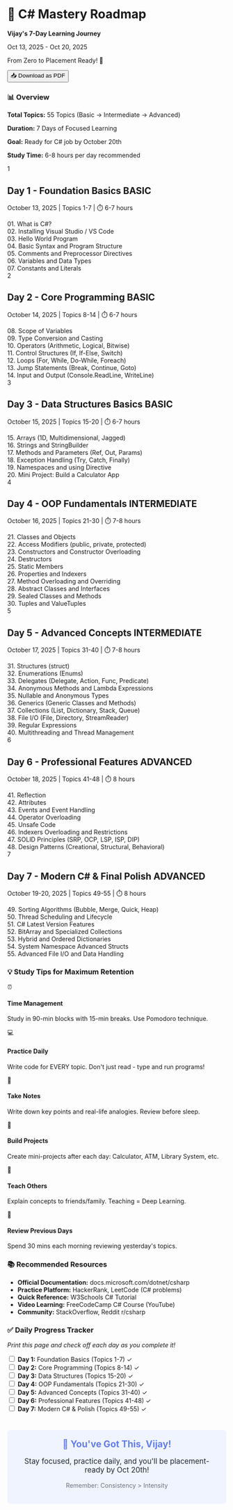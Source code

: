 <!DOCTYPE html>
<html lang="en">
<head>
    <meta charset="UTF-8">
    <meta name="viewport" content="width=device-width, initial-scale=1.0">
    <title>C# Learning Roadmap - 7 Days</title>
    <!-- <style>
               /*  @media print {
            body { margin: 0; padding: 20px; }
            .no-print { display: none; }
            .page-break { page-break-after: always; }
        }
        body {
            font-family: 'Segoe UI', Tahoma, Geneva, Verdana, sans-serif;
            max-width: 1200px;
            margin: 0 auto;
            padding: 20px;
            background: linear-gradient(135deg, #667eea 0%, #764ba2 100%);
            min-height: 100vh;
        }
               .container {
            background: white;
            padding: 40px;
            border-radius: 10px;
            box-shadow: 0 10px 40px rgba(0,0,0,0.2);
        }
               .header {
            text-align: center;
            border-bottom: 4px solid #667eea;
            padding-bottom: 20px;
            margin-bottom: 30px;
        }
               .header h1 {
            color: #667eea;
            margin: 0;
            font-size: 2.5em;
        }
               .header p {
            color: #666;
            font-size: 1.2em;
            margin: 10px 0;
        }
                .timeline-info {
            background: #f0f4ff;
            padding: 20px;
            border-radius: 8px;
            margin: 20px 0;
            border-left: 5px solid #667eea;
        }
                .day-section {
            margin: 30px 0;
            padding: 25px;
            background: #f9fafb;
            border-radius: 8px;
            border-left: 5px solid #10b981;
        }
                .day-section.intermediate {
            border-left-color: #f59e0b;
        }
                .day-section.advanced {
            border-left-color: #ef4444;
        }
                .day-header {
            display: flex;
            align-items: center;
            margin-bottom: 15px;
        }
                .day-number {
            background: #667eea;
            color: white;
            width: 50px;
            height: 50px;
            border-radius: 50%;
            display: flex;
            align-items: center;
            justify-content: center;
            font-size: 1.5em;
            font-weight: bold;
            margin-right: 15px;
        }
                .day-title {
            flex: 1;
        }
                .day-title h2 {
            margin: 0;
            color: #1f2937;
            font-size: 1.8em;
        }
                .day-title p {
            margin: 5px 0 0 0;
            color: #6b7280;
        } 
                .topics-list {
            display: grid;
            grid-template-columns: repeat(auto-fill, minmax(300px, 1fr));
            gap: 10px;
            margin-top: 15px;
        }
                .topic-item {
            background: white;
            padding: 12px 15px;
            border-radius: 6px;
            border-left: 3px solid #10b981;
            box-shadow: 0 2px 5px rgba(0,0,0,0.05);
        }
               .topic-number {
            font-weight: bold;
            color: #667eea;
            margin-right: 8px;
        }
                .study-tips {
            background: #fef3c7;
            padding: 20px;
            border-radius: 8px;
            margin: 20px 0;
            border-left: 5px solid #f59e0b;
        }
                .study-tips h3 {
            color: #92400e;
            margin-top: 0;
        }
                .tips-grid {
            display: grid;
            grid-template-columns: repeat(auto-fill, minmax(250px, 1fr));
            gap: 15px;
            margin-top: 15px;
        }
                .tip-card {
            background: white;
            padding: 15px;
            border-radius: 6px;
        }
                .tip-icon {
            font-size: 1.5em;
            margin-bottom: 10px;
        }
                .download-btn {
            background: #667eea;
            color: white;
            border: none;
            padding: 15px 30px;
            border-radius: 8px;
            font-size: 1.1em;
            cursor: pointer;
            display: block;
            margin: 30px auto;
            box-shadow: 0 4px 15px rgba(102, 126, 234, 0.3);
            transition: all 0.3s;
        }
                .download-btn:hover {
            background: #5568d3;
            transform: translateY(-2px);
            box-shadow: 0 6px 20px rgba(102, 126, 234, 0.4);
        }
                .resources {
            background: #ecfdf5;
            padding: 20px;
            border-radius: 8px;
            border-left: 5px solid #10b981;
            margin: 20px 0;
        }
                .progress-tracker {
            background: white;
            padding: 20px;
            border-radius: 8px;
            margin: 20px 0;
            box-shadow: 0 2px 10px rgba(0,0,0,0.1);
        }
                .checkbox-item {
            padding: 8px;
            margin: 5px 0;
        }
                .checkbox-item input {
            margin-right: 10px;
        }
                .level-badge {
            display: inline-block;
            padding: 5px 12px;
            border-radius: 15px;
            font-size: 0.9em;
            font-weight: bold;
            margin-left: 10px;
        }
                .level-basic {
            background: #d1fae5;
            color: #065f46;
        }
                .level-intermediate {
            background: #fef3c7;
            color: #92400e;
        }
                .level-advanced {
            background: #fee2e2;
            color: #991b1b;
        }
    </style> */  -->
</head>
<body>
    <div class="container">
        <div class="header">
            <h1>🚀 C# Mastery Roadmap</h1>
            <p><strong>Vijay's 7-Day Learning Journey</strong></p>
            <p>Oct 13, 2025 - Oct 20, 2025</p>
            <p>From Zero to Placement Ready! 💼</p>
        </div>
                <button class="download-btn no-print" onclick="window.print()">📥 Download as PDF</button>
                <div class="timeline-info">
            <h3>📊 Overview</h3>
            <p><strong>Total Topics:</strong> 55 Topics (Basic → Intermediate → Advanced)</p>
            <p><strong>Duration:</strong> 7 Days of Focused Learning</p>
            <p><strong>Goal:</strong> Ready for C# job by October 20th</p>
            <p><strong>Study Time:</strong> 6-8 hours per day recommended</p>
        </div>
        <!-- DAY 1 -->
        <div class="day-section">
            <div class="day-header">
                <div class="day-number">1</div>
                <div class="day-title">
                    <h2>Day 1 - Foundation Basics <span class="level-badge level-basic">BASIC</span></h2>
                    <p>October 13, 2025 | Topics 1-7 | ⏱️ 6-7 hours</p>
                </div>
            </div>
            <div class="topics-list">
                <div class="topic-item">
                    <span class="topic-number">01.</span> What is C#?
                </div>
                <div class="topic-item">
                    <span class="topic-number">02.</span> Installing Visual Studio / VS Code
                </div>
                <div class="topic-item">
                    <span class="topic-number">03.</span> Hello World Program
                </div>
                <div class="topic-item">
                    <span class="topic-number">04.</span> Basic Syntax and Program Structure
                </div>
                <div class="topic-item">
                    <span class="topic-number">05.</span> Comments and Preprocessor Directives
                </div>
                <div class="topic-item">
                    <span class="topic-number">06.</span> Variables and Data Types
                </div>
                <div class="topic-item">
                    <span class="topic-number">07.</span> Constants and Literals
                </div>
            </div>
        </div>
        <!-- DAY 2 -->
        <div class="day-section">
            <div class="day-header">
                <div class="day-number">2</div>
                <div class="day-title">
                    <h2>Day 2 - Core Programming <span class="level-badge level-basic">BASIC</span></h2>
                    <p>October 14, 2025 | Topics 8-14 | ⏱️ 6-7 hours</p>
                </div>
            </div>
            <div class="topics-list">
                <div class="topic-item">
                    <span class="topic-number">08.</span> Scope of Variables
                </div>
                <div class="topic-item">
                    <span class="topic-number">09.</span> Type Conversion and Casting
                </div>
                <div class="topic-item">
                    <span class="topic-number">10.</span> Operators (Arithmetic, Logical, Bitwise)
                </div>
                <div class="topic-item">
                    <span class="topic-number">11.</span> Control Structures (If, If-Else, Switch)
                </div>
                <div class="topic-item">
                    <span class="topic-number">12.</span> Loops (For, While, Do-While, Foreach)
                </div>
                <div class="topic-item">
                    <span class="topic-number">13.</span> Jump Statements (Break, Continue, Goto)
                </div>
                <div class="topic-item">
                    <span class="topic-number">14.</span> Input and Output (Console.ReadLine, WriteLine)
                </div>
            </div>
        </div>
        <!-- DAY 3 -->
        <div class="day-section">
            <div class="day-header">
                <div class="day-number">3</div>
                <div class="day-title">
                    <h2>Day 3 - Data Structures Basics <span class="level-badge level-basic">BASIC</span></h2>
                    <p>October 15, 2025 | Topics 15-20 | ⏱️ 6-7 hours</p>
                </div>
            </div>
            <div class="topics-list">
                <div class="topic-item">
                    <span class="topic-number">15.</span> Arrays (1D, Multidimensional, Jagged)
                </div>
                <div class="topic-item">
                    <span class="topic-number">16.</span> Strings and StringBuilder
                </div>
                <div class="topic-item">
                    <span class="topic-number">17.</span> Methods and Parameters (Ref, Out, Params)
                </div>
                <div class="topic-item">
                    <span class="topic-number">18.</span> Exception Handling (Try, Catch, Finally)
                </div>
                <div class="topic-item">
                    <span class="topic-number">19.</span> Namespaces and using Directive
                </div>
                <div class="topic-item">
                    <span class="topic-number">20.</span> Mini Project: Build a Calculator App
                </div>
            </div>
        </div>
        <div class="page-break"></div>
        <!-- DAY 4 -->
        <div class="day-section intermediate">
            <div class="day-header">
                <div class="day-number">4</div>
                <div class="day-title">
                    <h2>Day 4 - OOP Fundamentals <span class="level-badge level-intermediate">INTERMEDIATE</span></h2>
                    <p>October 16, 2025 | Topics 21-30 | ⏱️ 7-8 hours</p>
                </div>
            </div>
            <div class="topics-list">
                <div class="topic-item">
                    <span class="topic-number">21.</span> Classes and Objects
                </div>
                <div class="topic-item">
                    <span class="topic-number">22.</span> Access Modifiers (public, private, protected)
                </div>
                <div class="topic-item">
                    <span class="topic-number">23.</span> Constructors and Constructor Overloading
                </div>
                <div class="topic-item">
                    <span class="topic-number">24.</span> Destructors
                </div>
                <div class="topic-item">
                    <span class="topic-number">25.</span> Static Members
                </div>
                <div class="topic-item">
                    <span class="topic-number">26.</span> Properties and Indexers
                </div>
                <div class="topic-item">
                    <span class="topic-number">27.</span> Method Overloading and Overriding
                </div>
                <div class="topic-item">
                    <span class="topic-number">28.</span> Abstract Classes and Interfaces
                </div>
                <div class="topic-item">
                    <span class="topic-number">29.</span> Sealed Classes and Methods
                </div>
                <div class="topic-item">
                    <span class="topic-number">30.</span> Tuples and ValueTuples
                </div>
            </div>
        </div>
        <!-- DAY 5 -->
        <div class="day-section intermediate">
            <div class="day-header">
                <div class="day-number">5</div>
                <div class="day-title">
                    <h2>Day 5 - Advanced Concepts <span class="level-badge level-intermediate">INTERMEDIATE</span></h2>
                    <p>October 17, 2025 | Topics 31-40 | ⏱️ 7-8 hours</p>
                </div>
            </div>
            <div class="topics-list">
                <div class="topic-item">
                    <span class="topic-number">31.</span> Structures (struct)
                </div>
                <div class="topic-item">
                    <span class="topic-number">32.</span> Enumerations (Enums)
                </div>
                <div class="topic-item">
                    <span class="topic-number">33.</span> Delegates (Delegate, Action, Func, Predicate)
                </div>
                <div class="topic-item">
                    <span class="topic-number">34.</span> Anonymous Methods and Lambda Expressions
                </div>
                <div class="topic-item">
                    <span class="topic-number">35.</span> Nullable and Anonymous Types
                </div>
                <div class="topic-item">
                    <span class="topic-number">36.</span> Generics (Generic Classes and Methods)
                </div>
                <div class="topic-item">
                    <span class="topic-number">37.</span> Collections (List, Dictionary, Stack, Queue)
                </div>
                <div class="topic-item">
                    <span class="topic-number">38.</span> File I/O (File, Directory, StreamReader)
                </div>
                <div class="topic-item">
                    <span class="topic-number">39.</span> Regular Expressions
                </div>
                <div class="topic-item">
                    <span class="topic-number">40.</span> Multithreading and Thread Management
                </div>
            </div>
        </div>
        <!-- DAY 6 -->
        <div class="day-section advanced">
            <div class="day-header">
                <div class="day-number">6</div>
                <div class="day-title">
                    <h2>Day 6 - Professional Features <span class="level-badge level-advanced">ADVANCED</span></h2>
                    <p>October 18, 2025 | Topics 41-48 | ⏱️ 8 hours</p>
                </div>
            </div>
            <div class="topics-list">
                <div class="topic-item">
                    <span class="topic-number">41.</span> Reflection
                </div>
                <div class="topic-item">
                    <span class="topic-number">42.</span> Attributes
                </div>
                <div class="topic-item">
                    <span class="topic-number">43.</span> Events and Event Handling
                </div>
                <div class="topic-item">
                    <span class="topic-number">44.</span> Operator Overloading
                </div>
                <div class="topic-item">
                    <span class="topic-number">45.</span> Unsafe Code
                </div>
                <div class="topic-item">
                    <span class="topic-number">46.</span> Indexers Overloading and Restrictions
                </div>
                <div class="topic-item">
                    <span class="topic-number">47.</span> SOLID Principles (SRP, OCP, LSP, ISP, DIP)
                </div>
                <div class="topic-item">
                    <span class="topic-number">48.</span> Design Patterns (Creational, Structural, Behavioral)
                </div>
            </div>
        </div>
        <!-- DAY 7 -->
        <div class="day-section advanced">
            <div class="day-header">
                <div class="day-number">7</div>
                <div class="day-title">
                    <h2>Day 7 - Modern C# & Final Polish <span class="level-badge level-advanced">ADVANCED</span></h2>
                    <p>October 19-20, 2025 | Topics 49-55 | ⏱️ 8 hours</p>
                </div>
            </div>
            <div class="topics-list">
                <div class="topic-item">
                    <span class="topic-number">49.</span> Sorting Algorithms (Bubble, Merge, Quick, Heap)
                </div>
                <div class="topic-item">
                    <span class="topic-number">50.</span> Thread Scheduling and Lifecycle
                </div>
                <div class="topic-item">
                    <span class="topic-number">51.</span> C# Latest Version Features
                </div>
                <div class="topic-item">
                    <span class="topic-number">52.</span> BitArray and Specialized Collections
                </div>
                <div class="topic-item">
                    <span class="topic-number">53.</span> Hybrid and Ordered Dictionaries
                </div>
                <div class="topic-item">
                    <span class="topic-number">54.</span> System Namespace Advanced Structs
                </div>
                <div class="topic-item">
                    <span class="topic-number">55.</span> Advanced File I/O and Data Handling
                </div>
            </div>
        </div>
        <div class="study-tips">
            <h3>💡 Study Tips for Maximum Retention</h3>
            <div class="tips-grid">
                <div class="tip-card">
                    <div class="tip-icon">⏰</div>
                    <h4>Time Management</h4>
                    <p>Study in 90-min blocks with 15-min breaks. Use Pomodoro technique.</p>
                </div>
                <div class="tip-card">
                    <div class="tip-icon">💻</div>
                    <h4>Practice Daily</h4>
                    <p>Write code for EVERY topic. Don't just read - type and run programs!</p>
                </div>
                <div class="tip-card">
                    <div class="tip-icon">📝</div>
                    <h4>Take Notes</h4>
                    <p>Write down key points and real-life analogies. Review before sleep.</p>
                </div>
                <div class="tip-card">
                    <div class="tip-icon">🎯</div>
                    <h4>Build Projects</h4>
                    <p>Create mini-projects after each day: Calculator, ATM, Library System, etc.</p>
                </div>
                <div class="tip-card">
                    <div class="tip-icon">👥</div>
                    <h4>Teach Others</h4>
                    <p>Explain concepts to friends/family. Teaching = Deep Learning.</p>
                </div>
                <div class="tip-card">
                    <div class="tip-icon">🔄</div>
                    <h4>Review Previous Days</h4>
                    <p>Spend 30 mins each morning reviewing yesterday's topics.</p>
                </div>
            </div>
        </div>
        <div class="resources">
            <h3>📚 Recommended Resources</h3>
            <ul>
                <li><strong>Official Documentation:</strong> docs.microsoft.com/dotnet/csharp</li>
                <li><strong>Practice Platform:</strong> HackerRank, LeetCode (C# problems)</li>
                <li><strong>Quick Reference:</strong> W3Schools C# Tutorial</li>
                <li><strong>Video Learning:</strong> FreeCodeCamp C# Course (YouTube)</li>
                <li><strong>Community:</strong> StackOverflow, Reddit r/csharp</li>
            </ul>
        </div>
        <div class="progress-tracker">
            <h3>✅ Daily Progress Tracker</h3>
            <p><em>Print this page and check off each day as you complete it!</em></p>
            <div class="checkbox-item">
                <input type="checkbox" id="day1"> <label for="day1"><strong>Day 1:</strong> Foundation Basics (Topics 1-7) ✓</label>
            </div>
            <div class="checkbox-item">
                <input type="checkbox" id="day2"> <label for="day2"><strong>Day 2:</strong> Core Programming (Topics 8-14) ✓</label>
            </div>
            <div class="checkbox-item">
                <input type="checkbox" id="day3"> <label for="day3"><strong>Day 3:</strong> Data Structures (Topics 15-20) ✓</label>
            </div>
            <div class="checkbox-item">
                <input type="checkbox" id="day4"> <label for="day4"><strong>Day 4:</strong> OOP Fundamentals (Topics 21-30) ✓</label>
            </div>
            <div class="checkbox-item">
                <input type="checkbox" id="day5"> <label for="day5"><strong>Day 5:</strong> Advanced Concepts (Topics 31-40) ✓</label>
            </div>
            <div class="checkbox-item">
                <input type="checkbox" id="day6"> <label for="day6"><strong>Day 6:</strong> Professional Features (Topics 41-48) ✓</label>
            </div>
            <div class="checkbox-item">
                <input type="checkbox" id="day7"> <label for="day7"><strong>Day 7:</strong> Modern C# & Polish (Topics 49-55) ✓</label>
            </div>
        </div>
        <div style="text-align: center; margin-top: 40px; padding: 20px; background: #f0f4ff; border-radius: 8px;">
            <h2 style="color: #667eea; margin: 0;">🎉 You've Got This, Vijay!</h2>
            <p style="font-size: 1.2em; color: #1f2937;">Stay focused, practice daily, and you'll be placement-ready by Oct 20th!</p>
            <p style="color: #6b7280;">Remember: Consistency > Intensity</p>
        </div>
    </div>
</body>
</html>

